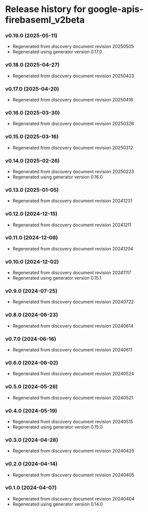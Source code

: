 # Release history for google-apis-firebaseml_v2beta

### v0.19.0 (2025-05-11)

* Regenerated from discovery document revision 20250505
* Regenerated using generator version 0.17.0

### v0.18.0 (2025-04-27)

* Regenerated from discovery document revision 20250423

### v0.17.0 (2025-04-20)

* Regenerated from discovery document revision 20250416

### v0.16.0 (2025-03-30)

* Regenerated from discovery document revision 20250326

### v0.15.0 (2025-03-16)

* Regenerated from discovery document revision 20250312

### v0.14.0 (2025-02-26)

* Regenerated from discovery document revision 20250223
* Regenerated using generator version 0.16.0

### v0.13.0 (2025-01-05)

* Regenerated from discovery document revision 20241231

### v0.12.0 (2024-12-15)

* Regenerated from discovery document revision 20241211

### v0.11.0 (2024-12-08)

* Regenerated from discovery document revision 20241204

### v0.10.0 (2024-12-02)

* Regenerated from discovery document revision 20241117
* Regenerated using generator version 0.15.1

### v0.9.0 (2024-07-25)

* Regenerated from discovery document revision 20240722

### v0.8.0 (2024-06-23)

* Regenerated from discovery document revision 20240614

### v0.7.0 (2024-06-16)

* Regenerated from discovery document revision 20240611

### v0.6.0 (2024-06-02)

* Regenerated from discovery document revision 20240524

### v0.5.0 (2024-05-26)

* Regenerated from discovery document revision 20240521

### v0.4.0 (2024-05-19)

* Regenerated from discovery document revision 20240515
* Regenerated using generator version 0.15.0

### v0.3.0 (2024-04-28)

* Regenerated from discovery document revision 20240425

### v0.2.0 (2024-04-14)

* Regenerated from discovery document revision 20240405

### v0.1.0 (2024-04-07)

* Regenerated from discovery document revision 20240404
* Regenerated using generator version 0.14.0

